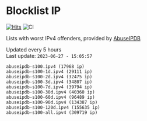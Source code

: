 # Blocklist IP

[![Hits](https://hits.seeyoufarm.com/api/count/incr/badge.svg?url=https%3A%2F%2Fgithub.com%2Fborestad%2Fblocklist-ip%2F&count_bg=%2379C83D&title_bg=%23555555&icon=&icon_color=%23E7E7E7&title=hits&edge_flat=false)](https://hits.seeyoufarm.com)  ![CI](https://img.shields.io/github/workflow/status/borestad/blocklist-ip/CI?style=flat-square)

Lists with worst IPv4 offenders, provided by [AbuseIPDB](https://www.abuseipdb.com/)

<!-- FOOTER-PLACEHOLDER -->
Updated every 5 hours<br>
Last update: `2023-06-27 - 15:05:57`
```
abuseipdb-s100.ipv4 (17968 ip)
abuseipdb-s100-1d.ipv4 (29111 ip)
abuseipdb-s100-2d.ipv4 (32475 ip)
abuseipdb-s100-3d.ipv4 (34807 ip)
abuseipdb-s100-7d.ipv4 (39794 ip)
abuseipdb-s100-30d.ipv4 (40360 ip)
abuseipdb-s100-60d.ipv4 (96489 ip)
abuseipdb-s100-90d.ipv4 (134387 ip)
abuseipdb-s100-120d.ipv4 (155635 ip)
abuseipdb-s100-all.ipv4 (309719 ip)
```
